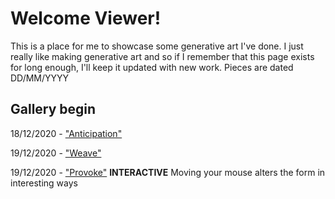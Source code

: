 # Welcome Viewer!
This is a place for me to showcase some generative art I've done. I just really like making generative art and so if I remember that this page exists for long enough, I'll keep it updated with new work.
Pieces are dated DD/MM/YYYY
## Gallery begin
18/12/2020 - ["Anticipation"](https://bakunawa0.github.io/code-art-gallery.github.io/AnticipationJS/)

19/12/2020 - ["Weave"](https://bakunawa0.github.io/code-art-gallery.github.io/WeaveJS/)

19/12/2020 - ["Provoke"](https://bakunawa0.github.io/code-art-gallery.github.io/Provoke/) **INTERACTIVE** Moving your mouse alters the form in interesting ways
